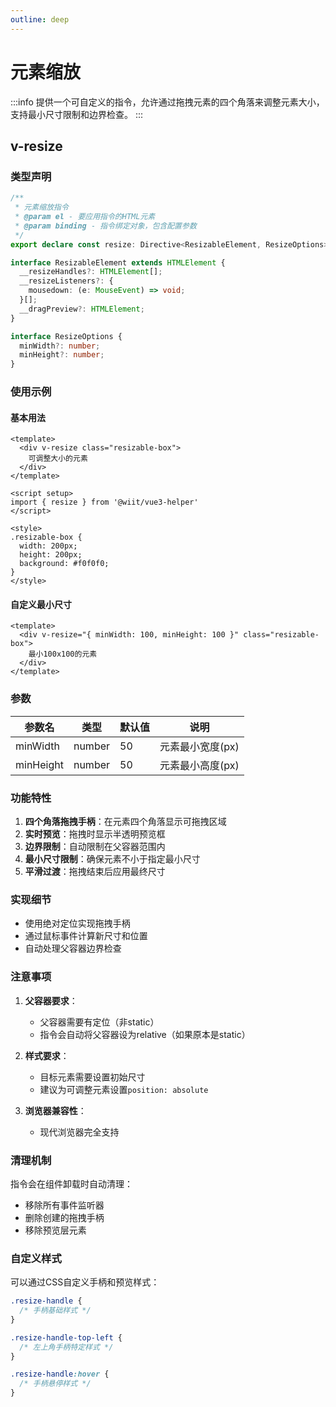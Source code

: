 ```yaml
---
outline: deep
---
```


# 元素缩放

:::info
提供一个可自定义的指令，允许通过拖拽元素的四个角落来调整元素大小，支持最小尺寸限制和边界检查。
:::

## v-resize

### 类型声明

```ts
/**
 * 元素缩放指令
 * @param el - 要应用指令的HTML元素
 * @param binding - 指令绑定对象，包含配置参数
 */
export declare const resize: Directive<ResizableElement, ResizeOptions>;

interface ResizableElement extends HTMLElement {
  __resizeHandles?: HTMLElement[];
  __resizeListeners?: {
    mousedown: (e: MouseEvent) => void;
  }[];
  __dragPreview?: HTMLElement;
}

interface ResizeOptions {
  minWidth?: number;
  minHeight?: number;
}
```

### 使用示例

#### 基本用法
```vue
<template>
  <div v-resize class="resizable-box">
    可调整大小的元素
  </div>
</template>

<script setup>
import { resize } from '@wiit/vue3-helper'
</script>

<style>
.resizable-box {
  width: 200px;
  height: 200px;
  background: #f0f0f0;
}
</style>
```

#### 自定义最小尺寸
```vue
<template>
  <div v-resize="{ minWidth: 100, minHeight: 100 }" class="resizable-box">
    最小100x100的元素
  </div>
</template>
```

### 参数

| 参数名    | 类型   | 默认值 | 说明               |
| --------- | ------ | ------ | ------------------ |
| minWidth  | number | 50     | 元素最小宽度(px)   |
| minHeight | number | 50     | 元素最小高度(px)   |

### 功能特性

1. **四个角落拖拽手柄**：在元素四个角落显示可拖拽区域
2. **实时预览**：拖拽时显示半透明预览框
3. **边界限制**：自动限制在父容器范围内
4. **最小尺寸限制**：确保元素不小于指定最小尺寸
5. **平滑过渡**：拖拽结束后应用最终尺寸

### 实现细节

- 使用绝对定位实现拖拽手柄
- 通过鼠标事件计算新尺寸和位置
- 自动处理父容器边界检查

### 注意事项

1. **父容器要求**：
   - 父容器需要有定位（非static）
   - 指令会自动将父容器设为relative（如果原本是static）

2. **样式要求**：
   - 目标元素需要设置初始尺寸
   - 建议为可调整元素设置`position: absolute`

3. **浏览器兼容性**：
   - 现代浏览器完全支持

### 清理机制

指令会在组件卸载时自动清理：
- 移除所有事件监听器
- 删除创建的拖拽手柄
- 移除预览层元素

### 自定义样式

可以通过CSS自定义手柄和预览样式：
```css
.resize-handle {
  /* 手柄基础样式 */
}

.resize-handle-top-left {
  /* 左上角手柄特定样式 */
}

.resize-handle:hover {
  /* 手柄悬停样式 */
}
```